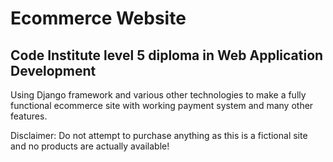 # Ecommerce Website

## Code Institute level 5 diploma in Web Application Development

Using Django framework and various other technologies to make a fully functional ecommerce site with working payment system and many other features.

Disclaimer: Do not attempt to purchase anything as this is a fictional site and no products are actually available!
